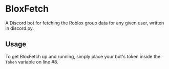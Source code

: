# BloxFetch
A Discord bot for fetching the Roblox group data for any given user, written in discord.py.

## Usage
To get BloxFetch up and running, simply place your bot's token inside the `Token` variable on line #8.
